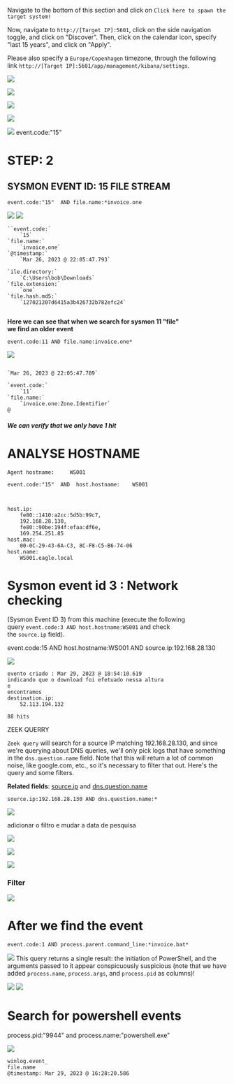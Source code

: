 

Navigate to the bottom of this section and click on `Click here to spawn the target system!`

Now, navigate to `http://[Target IP]:5601`, click on the side navigation toggle, and click on "Discover". Then, click on the calendar icon, specify "last 15 years", and click on "Apply".

Please also specify a `Europe/Copenhagen` timezone, through the following link `http://[Target IP]:5601/app/management/kibana/settings`.


![](Cybersecurity/Cyber-Security%20Labs/Blue%20Team%20Labs/SIEM%20&%20EVENT%20VIEWER/SIEM%20LAB/Elastic%20Search/THREAT%20HUNTING%20&%20HUNTING%20WITH%20ELASTIC/Imagens/Pasted%20image%2020240501145549.png)

![](Cybersecurity/Cyber-Security%20Labs/Blue%20Team%20Labs/SIEM%20&%20EVENT%20VIEWER/SIEM%20LAB/Elastic%20Search/THREAT%20HUNTING%20&%20HUNTING%20WITH%20ELASTIC/Imagens/Pasted%20image%2020240501145746.png)

![](Cybersecurity/Cyber-Security%20Labs/Blue%20Team%20Labs/SIEM%20&%20EVENT%20VIEWER/SIEM%20LAB/Elastic%20Search/THREAT%20HUNTING%20&%20HUNTING%20WITH%20ELASTIC/Imagens/Pasted%20image%2020240501145814.png)

![](Cybersecurity/Cyber-Security%20Labs/Blue%20Team%20Labs/SIEM%20&%20EVENT%20VIEWER/SIEM%20LAB/Elastic%20Search/THREAT%20HUNTING%20&%20HUNTING%20WITH%20ELASTIC/Imagens/Pasted%20image%2020240501150253.png)

![](Cybersecurity/Cyber-Security%20Labs/Blue%20Team%20Labs/SIEM%20&%20EVENT%20VIEWER/SIEM%20LAB/Elastic%20Search/THREAT%20HUNTING%20&%20HUNTING%20WITH%20ELASTIC/Imagens/Pasted%20image%2020240501151949.png)
	event.code:"15" 


# STEP: 2

## SYSMON EVENT ID: 15 FILE STREAM 
`event.code:"15"  AND file.name:*invoice.one`


![](Cybersecurity/Cyber-Security%20Labs/Blue%20Team%20Labs/SIEM%20&%20EVENT%20VIEWER/SIEM%20LAB/Elastic%20Search/THREAT%20HUNTING%20&%20HUNTING%20WITH%20ELASTIC/Imagens/Pasted%20image%2020240501152520.png)
![](Cybersecurity/Cyber-Security%20Labs/Blue%20Team%20Labs/SIEM%20&%20EVENT%20VIEWER/SIEM%20LAB/Elastic%20Search/THREAT%20HUNTING%20&%20HUNTING%20WITH%20ELASTIC/Imagens/Pasted%20image%2020240501152731.png)

````
``event.code:`
    `15`
`file.name:`
    `invoice.one`
`@timestamp:`
    `Mar 26, 2023 @ 22:05:47.793`

`ile.directory:`
    `C:\Users\bob\Downloads`
`file.extension:`
    `one`
`file.hash.md5:`
    `127021207d6415a3b426732b782efc24`
    
`````



**Here we can see that when we search for sysmon 11 "file"**  
**we find an older event**

```shell-session
event.code:11 AND file.name:invoice.one*
```
![](Cybersecurity/Cyber-Security%20Labs/Blue%20Team%20Labs/SIEM%20&%20EVENT%20VIEWER/SIEM%20LAB/Elastic%20Search/THREAT%20HUNTING%20&%20HUNTING%20WITH%20ELASTIC/Imagens/Pasted%20image%2020240501153743.png)

````

`Mar 26, 2023 @ 22:05:47.789`

`event.code:`
    `11`
`file.name:`
    `invoice.one:Zone.Identifier`
@
`````


##### We can verify that we only have 1 hit

# ANALYSE HOSTNAME

````
Agent hostname:     WS001

event.code:"15"  AND  host.hostname:    WS001



host.ip:
    fe80::1410:a2cc:5d5b:99c7, 
    192.168.28.130, 
    fe80::90be:194f:efaa:df6e, 
    169.254.251.85
host.mac:
    00-0C-29-43-6A-C3, 8C-F8-C5-B6-74-06
host.name:
    WS001.eagle.local
`````


# Sysmon event id 3 : Network checking

(Sysmon Event ID 3) from this machine (execute the following query `event.code:3 AND host.hostname:WS001` and check the `source.ip` field).


event.code:15 AND host.hostname:WS001 AND source.ip:192.168.28.130

![](Cybersecurity/Cyber-Security%20Labs/Blue%20Team%20Labs/SIEM%20&%20EVENT%20VIEWER/SIEM%20LAB/Elastic%20Search/THREAT%20HUNTING%20&%20HUNTING%20WITH%20ELASTIC/Imagens/Pasted%20image%2020240501155258.png)

````
evento criado : Mar 29, 2023 @ 18:54:10.619
indicando que o download foi efetuado nessa altura 
e
encontramos
destination.ip:
    52.113.194.132

88 hits
`````



ZEEK QUERRY

`Zeek query` will search for a source IP matching 192.168.28.130, and since we're querying about DNS queries, we'll only pick logs that have something in the `dns.question.name` field. Note that this will return a lot of common noise, like google.com, etc., so it's necessary to filter that out. Here's the query and some filters.

**Related fields**: [source.ip](https://www.elastic.co/guide/en/ecs/current/ecs-source.html) and [dns.question.name](https://www.elastic.co/guide/en/ecs/current/ecs-dns.html)


```shell-session
source.ip:192.168.28.130 AND dns.question.name:*
```

![](Cybersecurity/Cyber-Security%20Labs/Blue%20Team%20Labs/SIEM%20&%20EVENT%20VIEWER/SIEM%20LAB/Elastic%20Search/THREAT%20HUNTING%20&%20HUNTING%20WITH%20ELASTIC/Imagens/Pasted%20image%2020240501160728.png)

adicionar o filtro e mudar a data de pesquisa

![](Cybersecurity/Cyber-Security%20Labs/Blue%20Team%20Labs/SIEM%20&%20EVENT%20VIEWER/SIEM%20LAB/Elastic%20Search/THREAT%20HUNTING%20&%20HUNTING%20WITH%20ELASTIC/Imagens/Pasted%20image%2020240501161144.png)

![](Cybersecurity/Cyber-Security%20Labs/Blue%20Team%20Labs/SIEM%20&%20EVENT%20VIEWER/SIEM%20LAB/Elastic%20Search/THREAT%20HUNTING%20&%20HUNTING%20WITH%20ELASTIC/Imagens/Pasted%20image%2020240501161537.png)

![](Cybersecurity/Cyber-Security%20Labs/Blue%20Team%20Labs/SIEM%20&%20EVENT%20VIEWER/SIEM%20LAB/Elastic%20Search/THREAT%20HUNTING%20&%20HUNTING%20WITH%20ELASTIC/Imagens/Pasted%20image%2020240501162905.png)


### Filter

![](Cybersecurity/Cyber-Security%20Labs/Blue%20Team%20Labs/SIEM%20&%20EVENT%20VIEWER/SIEM%20LAB/Elastic%20Search/THREAT%20HUNTING%20&%20HUNTING%20WITH%20ELASTIC/Imagens/Pasted%20image%2020240501164230.png)


# After we find the event


```shell-session
event.code:1 AND process.parent.command_line:*invoice.bat*
```
![](Cybersecurity/Cyber-Security%20Labs/Blue%20Team%20Labs/SIEM%20&%20EVENT%20VIEWER/SIEM%20LAB/Elastic%20Search/THREAT%20HUNTING%20&%20HUNTING%20WITH%20ELASTIC/Imagens/Pasted%20image%2020240501164739.png)
This query returns a single result: the initiation of PowerShell, and the arguments passed to it appear conspicuously suspicious (note that we have added `process.name`, `process.args`, and `process.pid` as columns)!

![](Cybersecurity/Cyber-Security%20Labs/Blue%20Team%20Labs/SIEM%20&%20EVENT%20VIEWER/SIEM%20LAB/Elastic%20Search/THREAT%20HUNTING%20&%20HUNTING%20WITH%20ELASTIC/Imagens/Pasted%20image%2020240501165049.png)
![](Cybersecurity/Cyber-Security%20Labs/Blue%20Team%20Labs/SIEM%20&%20EVENT%20VIEWER/SIEM%20LAB/Elastic%20Search/THREAT%20HUNTING%20&%20HUNTING%20WITH%20ELASTIC/Imagens/Pasted%20image%2020240501165107.png)
# Search for powershell events

process.pid:"9944" and process.name:"powershell.exe"


![](Cybersecurity/Cyber-Security%20Labs/Blue%20Team%20Labs/SIEM%20&%20EVENT%20VIEWER/SIEM%20LAB/Elastic%20Search/THREAT%20HUNTING%20&%20HUNTING%20WITH%20ELASTIC/Imagens/Pasted%20image%2020240501164427.png)

````
winlog.event_
file.name
@timestamp: Mar 29, 2023 @ 16:28:20.586 
`````


